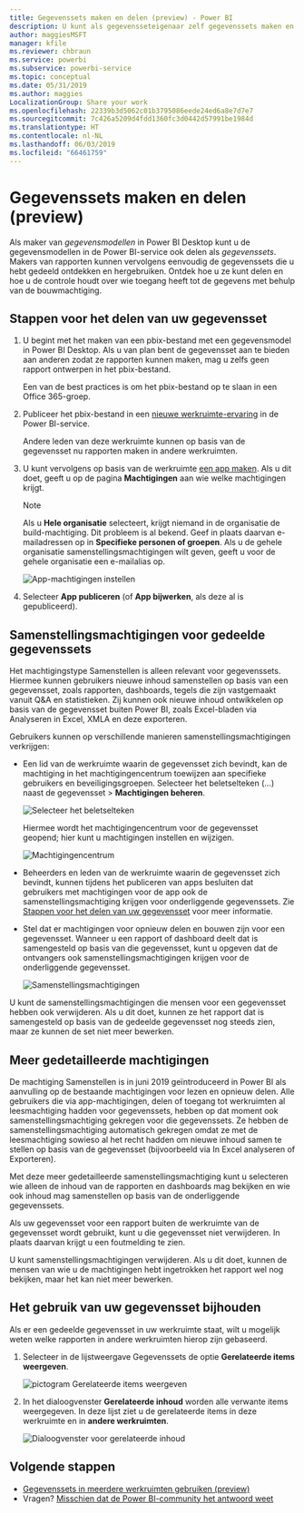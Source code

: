 ```yaml
---
title: Gegevenssets maken en delen (preview) - Power BI
description: U kunt als gegevensseteigenaar zelf gegevenssets maken en delen zodat anderen er ook gebruik van kunnen maken. Ontdek hoe u de controle houdt over wie toegang heeft tot de gegevens met behulp van de samenstellingsmachtiging.
author: maggiesMSFT
manager: kfile
ms.reviewer: chbraun
ms.service: powerbi
ms.subservice: powerbi-service
ms.topic: conceptual
ms.date: 05/31/2019
ms.author: maggies
LocalizationGroup: Share your work
ms.openlocfilehash: 22339b3d5062c01b3795086eede24ed6a8e7d7e7
ms.sourcegitcommit: 7c426a5209d4fdd1360fc3d0442d57991be1984d
ms.translationtype: HT
ms.contentlocale: nl-NL
ms.lasthandoff: 06/03/2019
ms.locfileid: "66461759"
---
```

# <a name="create-and-share-datasets-preview"></a>Gegevenssets maken en delen (preview)

Als maker van *gegevensmodellen* in Power BI Desktop kunt u de gegevensmodellen in de Power BI-service ook delen als *gegevenssets*. Makers van rapporten kunnen vervolgens eenvoudig de gegevenssets die u hebt gedeeld ontdekken en hergebruiken. Ontdek hoe u ze kunt delen en hoe u de controle houdt over wie toegang heeft tot de gegevens met behulp van de bouwmachtiging.

## <a name="steps-to-sharing-your-dataset"></a>Stappen voor het delen van uw gegevensset

1. U begint met het maken van een pbix-bestand met een gegevensmodel in Power BI Desktop. Als u van plan bent de gegevensset aan te bieden aan anderen zodat ze rapporten kunnen maken, mag u zelfs geen rapport ontwerpen in het pbix-bestand.

    Een van de best practices is om het pbix-bestand op te slaan in een Office 365-groep.

1. Publiceer het pbix-bestand in een [nieuwe werkruimte-ervaring](service-create-the-new-workspaces.md) in de Power BI-service.
    
    Andere leden van deze werkruimte kunnen op basis van de gegevensset nu rapporten maken in andere werkruimten.

1. U kunt vervolgens op basis van de werkruimte [een app maken](service-create-distribute-apps.md). Als u dit doet, geeft u op de pagina **Machtigingen** aan wie welke machtigingen krijgt.

    > [!NOTE]
    > Als u **Hele organisatie** selecteert, krijgt niemand in de organisatie de build-machtiging. Dit probleem is al bekend. Geef in plaats daarvan e-mailadressen op in **Specifieke personen of groepen**.  Als u de gehele organisatie samenstellingsmachtigingen wilt geven, geeft u voor de gehele organisatie een e-mailalias op.

    ![App-machtigingen instellen](media/service-datasets-build-permissions/power-bi-dataset-app-permissions.png)

1. Selecteer **App publiceren** (of **App bijwerken**, als deze al is gepubliceerd).

## <a name="build-permissions-for-shared-datasets"></a>Samenstellingsmachtigingen voor gedeelde gegevenssets

Het machtigingstype Samenstellen is alleen relevant voor gegevenssets. Hiermee kunnen gebruikers nieuwe inhoud samenstellen op basis van een gegevensset, zoals rapporten, dashboards, tegels die zijn vastgemaakt vanuit Q&A en statistieken. Zij kunnen ook nieuwe inhoud ontwikkelen op basis van de gegevensset buiten Power BI, zoals Excel-bladen via Analyseren in Excel, XMLA en deze exporteren.

Gebruikers kunnen op verschillende manieren samenstellingsmachtigingen verkrijgen:

- Een lid van de werkruimte waarin de gegevensset zich bevindt, kan de machtiging in het machtigingencentrum toewijzen aan specifieke gebruikers en beveiligingsgroepen. Selecteer het beletselteken (...) naast de gegevensset > **Machtigingen beheren**.

    ![Selecteer het beletselteken](media/service-datasets-build-permissions/power-bi-dataset-manage-permissions.png)

    Hiermee wordt het machtigingencentrum voor de gegevensset geopend; hier kunt u machtigingen instellen en wijzigen.

    ![Machtigingencentrum](media/service-datasets-build-permissions/power-bi-dataset-permissions.png)

- Beheerders en leden van de werkruimte waarin de gegevensset zich bevindt, kunnen tijdens het publiceren van apps besluiten dat gebruikers met machtigingen voor de app ook de samenstellingsmachtiging krijgen voor onderliggende gegevenssets. Zie [Stappen voor het delen van uw gegevensset](#steps-to-sharing-your-dataset) voor meer informatie.

- Stel dat er machtigingen voor opnieuw delen en bouwen zijn voor een gegevensset. Wanneer u een rapport of dashboard deelt dat is samengesteld op basis van die gegevensset, kunt u opgeven dat de ontvangers ook samenstellingsmachtigingen krijgen voor de onderliggende gegevensset.

    ![Samenstellingsmachtigingen](media/service-datasets-build-permissions/power-bi-share-report-allow-users.png)

U kunt de samenstellingsmachtigingen die mensen voor een gegevensset hebben ook verwijderen. Als u dit doet, kunnen ze het rapport dat is samengesteld op basis van de gedeelde gegevensset nog steeds zien, maar ze kunnen de set niet meer bewerken.

## <a name="more-granular-permissions"></a>Meer gedetailleerde machtigingen

De machtiging Samenstellen is in juni 2019 geïntroduceerd in Power BI als aanvulling op de bestaande machtigingen voor lezen en opnieuw delen. Alle gebruikers die via app-machtigingen, delen of toegang tot werkruimten al leesmachtiging hadden voor gegevenssets, hebben op dat moment ook samenstellingsmachtiging gekregen voor die gegevenssets. Ze hebben de samenstellingsmachtiging automatisch gekregen omdat ze met de leesmachtiging sowieso al het recht hadden om nieuwe inhoud samen te stellen op basis van de gegevensset (bijvoorbeeld via In Excel analyseren of Exporteren).

Met deze meer gedetailleerde samenstellingsmachtiging kunt u selecteren wie alleen de inhoud van de rapporten en dashboards mag bekijken en wie ook inhoud mag samenstellen op basis van de onderliggende gegevenssets.

Als uw gegevensset voor een rapport buiten de werkruimte van de gegevensset wordt gebruikt, kunt u die gegevensset niet verwijderen. In plaats daarvan krijgt u een foutmelding te zien.

U kunt samenstellingsmachtigingen verwijderen. Als u dit doet, kunnen de mensen van wie u de machtigingen hebt ingetrokken het rapport wel nog bekijken, maar het kan niet meer bewerken.

## <a name="track-your-dataset-usage"></a>Het gebruik van uw gegevensset bijhouden

Als er een gedeelde gegevensset in uw werkruimte staat, wilt u mogelijk weten welke rapporten in andere werkruimten hierop zijn gebaseerd.

1. Selecteer in de lijstweergave Gegevenssets de optie **Gerelateerde items weergeven**.

    ![pictogram Gerelateerde items weergeven](media/service-datasets-build-permissions/power-bi-dataset-view-related-to-dataset.png)

1. In het dialoogvenster **Gerelateerde inhoud** worden alle verwante items weergegeven. In deze lijst ziet u de gerelateerde items in deze werkruimte en in **andere werkruimten**.
 
    ![Dialoogvenster voor gerelateerde inhoud](media/service-datasets-build-permissions/power-bi-dataset-related-workspaces.png)

## <a name="next-steps"></a>Volgende stappen

- [Gegevenssets in meerdere werkruimten gebruiken (preview)](service-datasets-across-workspaces.md)
- Vragen? [Misschien dat de Power BI-community het antwoord weet](http://community.powerbi.com/)
